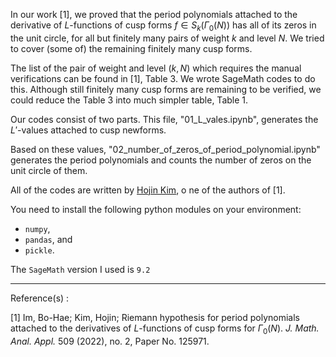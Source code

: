 In our work [1], we proved that the period polynomials attached to 
the derivative of $L$-functions of cusp forms $f \in S_k(\Gamma_0(N))$ 
has all of its zeros in the unit circle, for all but finitely many pairs 
of weight $k$ and level $N$. We tried to cover (some of) the remaining
finitely many cusp forms. 

The list of the pair of weight and level $(k, N)$ which requires the 
manual verifications can be found in [1], Table 3. We wrote SageMath 
codes to do this. Although still finitely many cusp forms are remaining 
to be verified, we could reduce the Table 3 into much simpler table, Table 1. 

Our codes consist of two parts. This file, "01_L_vales.ipynb", generates 
the $L'$-values attached to cusp newforms.

Based on these values, "02_number_of_zeros_of_period_polynomial.ipynb" 
generates the period polynomials and counts the number of zeros on the unit 
circle of them.

All of the codes are written by [Hojin Kim](https://mathsci.kaist.ac.kr/~hjkim), o
ne of the authors of [1]. 

You need to install the following python modules on your environment:
* `numpy`, 
* `pandas`, and
* `pickle`. 

The `SageMath` version I used is `9.2`

--- 

Reference(s) : 

[1] Im, Bo-Hae; Kim, Hojin; Riemann hypothesis for period polynomials attached to the derivatives of $L$-functions of cusp forms for $Γ_0(N)$. _J. Math. Anal. Appl._ 509 (2022), no. 2, Paper No. 125971.
